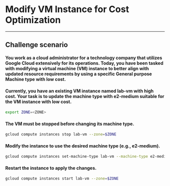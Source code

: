 # Modify VM Instance for Cost Optimization

---

## Challenge scenario

#### You work as a cloud administrator for a technology company that utilizes Google Cloud extensively for its operations. Today, you have been tasked with modifying a virtual machine (VM) instance to better align with updated resource requirements by using a specific General purpose Machine type with low cost.

#### Currently, you have an existing VM instance named lab-vm with high cost. Your task is to update the machine type with e2-medium suitable for the VM instance with low cost.

```bash
export ZONE=<ZONE>
```

#### The VM must be stopped before changing its machine type.

```bash
gcloud compute instances stop lab-vm --zone=$ZONE
```

#### Modify the instance to use the desired machine type (e.g., e2-medium).

```bash
gcloud compute instances set-machine-type lab-vm --machine-type e2-medium --zone=$ZONE
```

#### Restart the instance to apply the changes.

```bash
gcloud compute instances start lab-vm --zone=$ZONE
```

